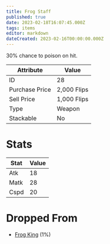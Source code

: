 ```yaml
---
title: Frog Staff
published: true
date: 2023-02-18T16:07:45.000Z
tags: items
editor: markdown
dateCreated: 2023-02-16T00:00:00.000Z
---
```


30% chance to poison on hit.

|Attribute|Value|
|-|-|
|ID|28|
|Purchase Price|2,000 Flips|
|Sell Price|1,000 Flips|
|Type|Weapon|
|Stackable|No|

# Stats
|Stat|Value|
|-|-|
|Atk|18|
|Matk|28|
|Cspd|20|

# Dropped From
 * [Frog King](/monsters/frog-king.md) (1%)
